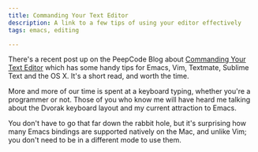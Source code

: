 ```yaml
---
title: Commanding Your Text Editor
description: A link to a few tips of using your editor effectively
tags: emacs, editing

---
```


There's a recent post up on the PeepCode Blog about
[Commanding Your Text Editor](https://peepcode.com/blog/2012/commanding-your-text-editor)
which has some handy tips for Emacs, Vim, Textmate, Sublime Text and the OS
X. It's a short read, and worth the time.

More and more of our time is spent at a keyboard typing, whether you're a
programmer or not. Those of you who know me will have heard me talking about the
Dvorak keyboard layout and my current attraction to Emacs.

You don't have to go that far down the rabbit hole, but it's surprising how many
Emacs bindings are supported natively on the Mac, and unlike Vim; you don't need
to be in a different mode to use them.
